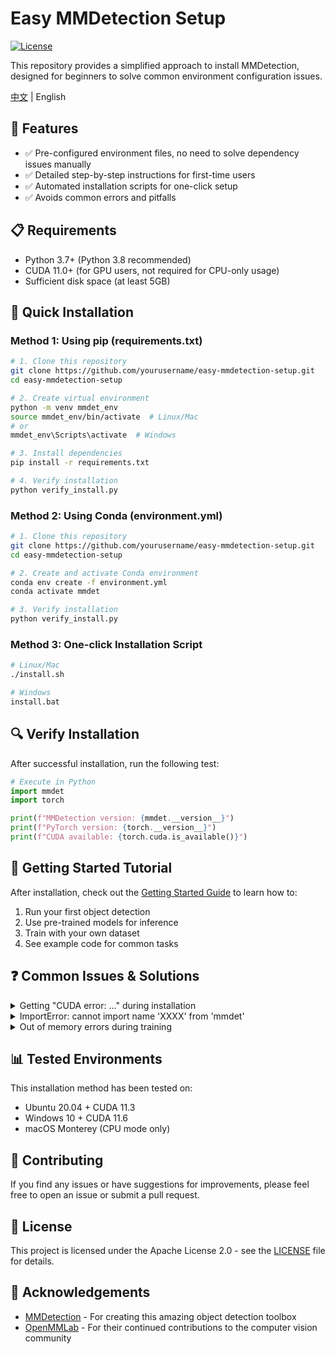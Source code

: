# Easy MMDetection Setup

[![License](https://img.shields.io/badge/License-Apache%202.0-blue.svg)](https://opensource.org/licenses/Apache-2.0)

This repository provides a simplified approach to install MMDetection, designed for beginners to solve common environment configuration issues.

[中文](./README.md) | English

## 🌟 Features

- ✅ Pre-configured environment files, no need to solve dependency issues manually
- ✅ Detailed step-by-step instructions for first-time users
- ✅ Automated installation scripts for one-click setup
- ✅ Avoids common errors and pitfalls

## 📋 Requirements

- Python 3.7+ (Python 3.8 recommended)
- CUDA 11.0+ (for GPU users, not required for CPU-only usage)
- Sufficient disk space (at least 5GB)

## 🚀 Quick Installation

### Method 1: Using pip (requirements.txt)

```bash
# 1. Clone this repository
git clone https://github.com/yourusername/easy-mmdetection-setup.git
cd easy-mmdetection-setup

# 2. Create virtual environment
python -m venv mmdet_env
source mmdet_env/bin/activate  # Linux/Mac
# or
mmdet_env\Scripts\activate  # Windows

# 3. Install dependencies
pip install -r requirements.txt

# 4. Verify installation
python verify_install.py
```

### Method 2: Using Conda (environment.yml)

```bash
# 1. Clone this repository
git clone https://github.com/yourusername/easy-mmdetection-setup.git
cd easy-mmdetection-setup

# 2. Create and activate Conda environment
conda env create -f environment.yml
conda activate mmdet

# 3. Verify installation
python verify_install.py
```

### Method 3: One-click Installation Script

```bash
# Linux/Mac
./install.sh

# Windows
install.bat
```

## 🔍 Verify Installation

After successful installation, run the following test:

```python
# Execute in Python
import mmdet
import torch

print(f"MMDetection version: {mmdet.__version__}")
print(f"PyTorch version: {torch.__version__}")
print(f"CUDA available: {torch.cuda.is_available()}")
```

## 📝 Getting Started Tutorial

After installation, check out the [Getting Started Guide](./getting_started_en.md) to learn how to:

1. Run your first object detection
2. Use pre-trained models for inference
3. Train with your own dataset
4. See example code for common tasks

## ❓ Common Issues & Solutions

<details>
<summary>Getting "CUDA error: ..." during installation</summary>
This usually indicates that the PyTorch version doesn't match your CUDA version. Make sure to use a PyTorch build that matches your system's CUDA version. You can find compatible versions at the <a href="https://pytorch.org/get-started/locally/">PyTorch website</a>.
</details>

<details>
<summary>ImportError: cannot import name 'XXXX' from 'mmdet'</summary>
This typically happens when MMCV and MMDetection versions are not compatible. Please ensure you're using our provided environment files where the versions have been tested for compatibility.
</details>

<details>
<summary>Out of memory errors during training</summary>
Try reducing the batch size in your config file, or use a smaller input image size. You can also try using a lighter model architecture.
</details>

## 📊 Tested Environments

This installation method has been tested on:

- Ubuntu 20.04 + CUDA 11.3
- Windows 10 + CUDA 11.6
- macOS Monterey (CPU mode only)

## 👥 Contributing

If you find any issues or have suggestions for improvements, please feel free to open an issue or submit a pull request.

## 📜 License

This project is licensed under the Apache License 2.0 - see the [LICENSE](LICENSE) file for details.

## 🙏 Acknowledgements

- [MMDetection](https://github.com/open-mmlab/mmdetection) - For creating this amazing object detection toolbox
- [OpenMMLab](https://openmmlab.com/) - For their continued contributions to the computer vision community